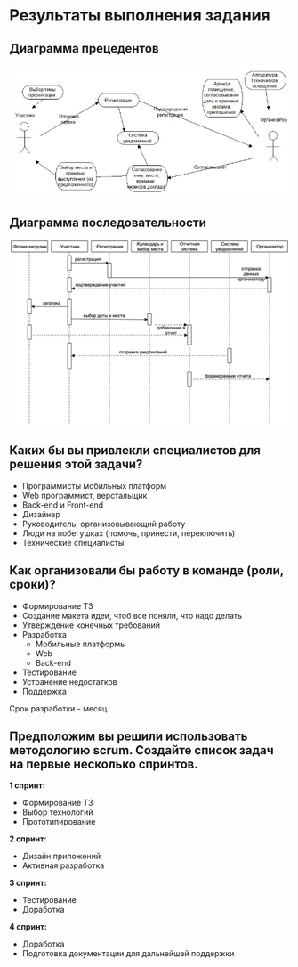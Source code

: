 # Результаты выполнения задания

## Диаграмма прецедентов

![](Прец1.jpg)

## Диаграмма последовательности

![](https://raw.githubusercontent.com/ctel-prj-mng/7-uml-270318-Kunica97/master/%D0%9F%D1%80%D0%B5%D1%86%D0%B5%D0%B4%D0%B5%D0%BD%D1%82%202.jpg)


## Каких бы вы привлекли специалистов для решения этой задачи?
- Программисты мобильных платформ
- Web программист, верстальщик
- Back-end и Front-end
- Дизайнер
- Руководитель, организовывающий работу
- Люди на побегушках (помочь, принести, переключить)
- Технические специалисты

## Как организовали бы работу в команде (роли, сроки)?
- Формирование ТЗ
- Создание макета идеи, чтоб все поняли, что надо делать
- Утверждение конечных требований
- Разработка
  - Мобильные платформы
  - Web
  - Back-end
- Тестирование
- Устранение недостатков
- Поддержка

Срок разработки - месяц.

## Предположим вы решили использовать методологию scrum.  Создайте список задач на первые несколько спринтов.

**1 спринт:**
- Формирование ТЗ
- Выбор технологий
- Прототипирование

**2 спринт:**
- Дизайн приложений
- Активная разработка

**3 спринт:**
- Тестирование
- Доработка

**4 спринт:**
- Доработка
- Подготовка документации для дальнейшей поддержки
